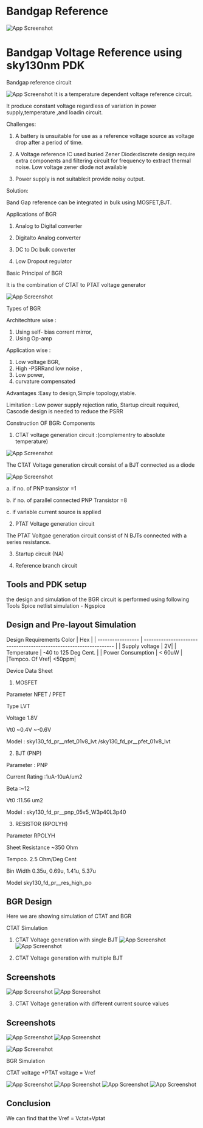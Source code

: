 # Bandgap Reference
![App Screenshot](/public/images/VSD_IAT.jpeg)
# Bandgap Voltage Reference using sky130nm PDK

Bandgap reference circuit

![App Screenshot](/public/images/Bandgap_ref.jpeg)
It is a temperature dependent voltage reference circuit.

It produce constant voltage regardless of  variation in power supply,temperature ,and loadin circuit.

Challenges: 

1. A battery is unsuitable for use as a reference voltage source as voltage drop after a period of  time.

2. A Voltage reference IC used buried Zener Diode:discrete design require extra components and filtering circuit for frequency to extract thermal noise. 
Low voltage zener diode not available

3. Power supply is not suitable:it provide noisy output.


Solution:

Band Gap reference can be integrated in bulk using MOSFET,BJT.

Applications of BGR

1. Analog to Digital converter

2. Digitalto Analog converter

3. DC to Dc bulk converter

4. Low Dropout regulator

Basic Principal of BGR

It is the combination of CTAT to PTAT voltage generator 

![App Screenshot](/public/images/Bandgap_ref_Intro.jpeg)

Types of BGR

Architechture wise :
1. Using self- bias corrent mirror,
2. Using Op-amp


Application wise : 
1. Low voltage BGR,
2. High -PSRRand low noise ,
3. Low power,
4. curvature compensated


Advantages :Easy to design,Simple topology,stable.

Limitation : Low power supply rejection ratio, Startup circuit required, Cascode design is needed to reduce the PSRR

Construction OF BGR:
Components
1. CTAT voltage generation circuit :(complementry to absolute temperature)

![App Screenshot](/public/images/CTAT.jpeg)

The CTAT Voltage generation circuit consist of a BJT connected as a diode

![App Screenshot](/public/images/CTAT_diff_topo.jpeg)

a. if no. of PNP transistor =1

b. if no. of parallel connected PNP Transistor =8

c. if variable current source is applied


2. PTAT Voltage generation circuit 

The PTAT Voltgae generation circuit consist of N BJTs connected with a series resistance.

3. Startup circuit (NA)

4. Reference branch circuit 


## Tools and PDK setup

the design and simulation of the BGR circuit is performed using following Tools
Spice netlist simulation - Ngspice

## Design and Pre-layout Simulation

Design Requirements
Color             | Hex                                                                |
| ----------------- | ------------------------------------------------------------------ |
| Supply voltage | 2V|
| Temperature | -40 to 125 Deg Cent. |
|  Power Consumption | < 60uW |
|Tempco. Of Vref| <50ppm|

     
Device Data Sheet

1. MOSFET

Parameter  	    NFET 	/                            PFET

Type 	         LVT 	                            

Voltage     	1.8V 	                            

Vt0 	        ~0.4V 	                            ~-0.6V

Model 	:    sky130_fd_pr__nfet_01v8_lvt 	/sky130_fd_pr__pfet_01v8_lvt

2. BJT (PNP)

Parameter :	PNP

Current Rating 	:1uA-10uA/um2

Beta 	:~12

Vt0 	:11.56 um2

Model :	sky130_fd_pr__pnp_05v5_W3p40L3p40


3. RESISTOR (RPOLYH)

Parameter 	RPOLYH

Sheet Resistance 	~350 Ohm

Tempco. 	2.5 Ohm/Deg Cent

Bin Width 	0.35u, 0.69u, 1.41u, 5.37u

Model 	sky130_fd_pr__res_high_po


## BGR Design
Here we are showing simulation of CTAT and BGR

CTAT Simulation

1. CTAT Voltage generation with single BJT
![App Screenshot](/public/images/ctat_bjt_sp.jpeg)
![App Screenshot](/public/images/ctat_graph.png)

2. CTAT Voltage generation with multiple BJT

## Screenshots

![App Screenshot](/public/images/ctat_mult_bjt_sp.jpeg)
![App Screenshot](/public/images/ctat_multi_bjt_graph.png)

3. CTAT Voltage generation with different current source values

## Screenshots

![App Screenshot](/public/images/ctat_i_var_sp.jpeg)
![App Screenshot](/public/images/ctat_i_var.png)

![App Screenshot](/public/images/ctat_I_VARI_GRAPH.jpeg)


BGR Simulation

CTAT voltage +PTAT voltage = Vref

![App Screenshot](/public/images/BGR_CKT_IDEAL_VCVS.jpeg)
![App Screenshot](/public/images/BGR_ideal_sp2.jpeg)
![App Screenshot](/public/images/Bgrdiff_equ.jpeg)
![App Screenshot](/public/images/bgr_VREF_VQ3.jpeg)

## Conclusion
We can find that the Vref = Vctat+Vptat



